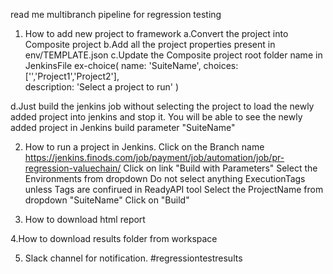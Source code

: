 read me
multibranch pipeline for regression testing

1. How to add new project to framework
a.Convert the project into Composite project
b.Add all the project properties present in env/TEMPLATE.json
c.Update the Composite project root folder name in JenkinsFile
ex-choice(
            name: 'SuiteName',
            choices: ['','Project1','Project2'],          
            description: 'Select a project to run'
        )
        
d.Just build the jenkins job without selecting the project to load the newly added project into jenkins and stop it. You will be able to see the newly added project in Jenkins build parameter "SuiteName"


2. How to run a project in Jenkins.
	Click on the Branch name https://jenkins.finods.com/job/payment/job/automation/job/pr-regression-valuechain/
    Click on link "Build with Parameters" 
    Select the Environments from dropdown
    Do not select anything ExecutionTags unless Tags are confirued in ReadyAPI tool
    Select the ProjectName from dropdown "SuiteName"
    Click on "Build"

3. How to download html report

4.How to download results folder from workspace

5. Slack channel for notification.
#regressiontestresults

